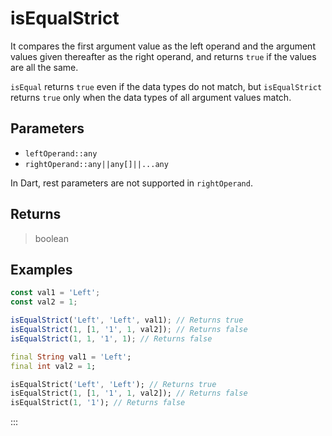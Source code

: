 # isEqualStrict <Lang dart js />

It compares the first argument value as the left operand and the argument values given thereafter as the right operand, and returns `true` if the values are all the same.

`isEqual` returns `true` even if the data types do not match, but `isEqualStrict` returns `true` only when the data types of all argument values match.

## Parameters

- `leftOperand::any`
- `rightOperand::any||any[]||...any`

In Dart, rest parameters are not supported in `rightOperand`.

## Returns

> boolean

## Examples

```javascript [JavaScript]
const val1 = 'Left';
const val2 = 1;

isEqualStrict('Left', 'Left', val1); // Returns true
isEqualStrict(1, [1, '1', 1, val2]); // Returns false
isEqualStrict(1, 1, '1', 1); // Returns false
```

```dart [Dart]
final String val1 = 'Left';
final int val2 = 1;

isEqualStrict('Left', 'Left'); // Returns true
isEqualStrict(1, [1, '1', 1, val2]); // Returns false
isEqualStrict(1, '1'); // Returns false
```

:::
